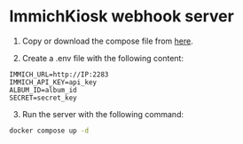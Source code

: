 # ImmichKiosk webhook server

1. Copy or download the compose file from [here](https://github.com/immich-app/immich-kiosk-webhooks/blob/main/docker-compose.yml).

2. Create a .env file with the following content:

```env
IMMICH_URL=http://IP:2283
IMMICH_API_KEY=api_key
ALBUM_ID=album_id
SECRET=secret_key
```

3. Run the server with the following command:

```bash
docker compose up -d
```
